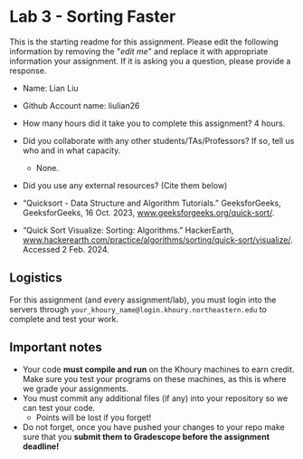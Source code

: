 # Lab 3 - Sorting Faster

This is the starting readme for this assignment.  Please edit the following information by removing the "*edit me*" and replace it with appropriate information your assignment. If it is asking you a question, please provide a response.

- Name: Lian Liu
- Github Account name: liulian26 

- How many hours did it take you to complete this assignment? 4 hours.

- Did you collaborate with any other students/TAs/Professors? If so, tell us who and in what capacity.
  - None.

- Did you use any external resources? (Cite them below)
- “Quicksort - Data Structure and Algorithm Tutorials.” GeeksforGeeks, GeeksforGeeks, 16 Oct. 2023, www.geeksforgeeks.org/quick-sort/. 
- “Quick Sort Visualize: Sorting: Algorithms.” HackerEarth, www.hackerearth.com/practice/algorithms/sorting/quick-sort/visualize/. Accessed 2 Feb. 2024.

## Logistics

For this assignment (and every assignment/lab), you must login into the servers through `your_khoury_name@login.khoury.northeastern.edu` to complete and test your work. 

## Important notes

* Your code **must compile and run** on the Khoury machines to earn credit. Make sure you test your programs on these machines, as this is where we grade your assignments.
* You must commit any additional files (if any) into your repository so we can test your code.
  * Points will be lost if you forget!
* Do not forget, once you have pushed your changes to your repo make sure that you **submit them to Gradescope before the assignment deadline!**

